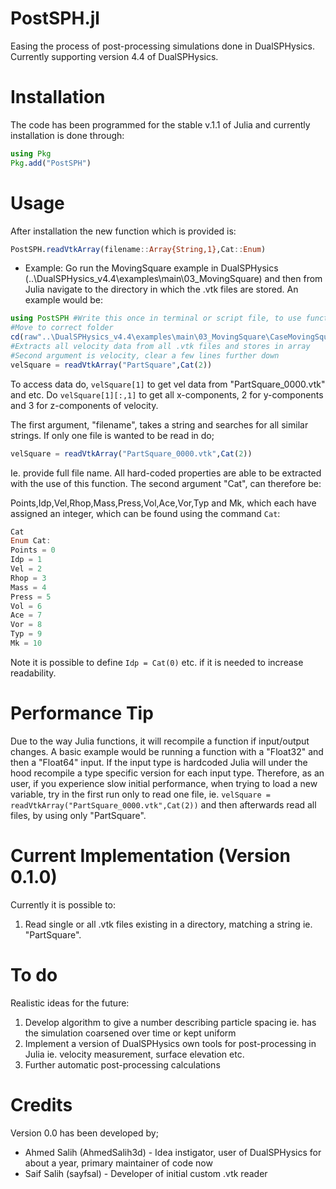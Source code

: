 # PostSPH.jl
Easing the process of post-processing simulations done in DualSPHysics. Currently supporting version 4.4 of DualSPHysics.

# Installation
The code has been programmed for the stable v.1.1 of Julia and currently installation is done through:

```julia
using Pkg
Pkg.add("PostSPH")
```

# Usage
After installation the new function which is provided is:

```julia
PostSPH.readVtkArray(filename::Array{String,1},Cat::Enum)
```

* Example:
Go run the MovingSquare example in DualSPHysics (..\DualSPHysics_v4.4\examples\main\03_MovingSquare) and then from Julia navigate to the directory in which the .vtk files are stored. An example would be:

```julia
using PostSPH #Write this once in terminal or script file, to use function in PostSPH.jl
#Move to correct folder
cd(raw"..\DualSPHysics_v4.4\examples\main\03_MovingSquare\CaseMovingSquare_out\particles")
#Extracts all velocity data from all .vtk files and stores in array
#Second argument is velocity, clear a few lines further down
velSquare = readVtkArray("PartSquare",Cat(2)) 
```

To access data do, ```velSquare[1]``` to get vel data from "PartSquare_0000.vtk" and etc. Do ```velSquare[1][:,1]``` to get all x-components, 2 for y-components and 3 for z-components of velocity. 

The first argument, "filename", takes a string and searches for all similar strings. If only one file is wanted to be read in do;


```julia
velSquare = readVtkArray("PartSquare_0000.vtk",Cat(2))
```

Ie. provide full file name. All hard-coded properties are able to be extracted with the use of this function. The second argument "Cat", can therefore be:

Points,Idp,Vel,Rhop,Mass,Press,Vol,Ace,Vor,Typ and Mk, which each have assigned an integer, which can be found using the command ```Cat```:

```julia
Cat
Enum Cat:
Points = 0
Idp = 1
Vel = 2
Rhop = 3
Mass = 4
Press = 5
Vol = 6
Ace = 7
Vor = 8
Typ = 9
Mk = 10
```

Note it is possible to define ``` Idp = Cat(0) ``` etc. if it is needed to increase readability.

# Performance Tip

Due to the way Julia functions, it will recompile a function if input/output changes. A basic example would be running a function with a "Float32" and then a "Float64" input. If the input type is hardcoded Julia will under the hood recompile a type specific version for each input type. Therefore, as an user, if you experience slow initial performance, when trying to load a new variable, try in the first run only to read one file, ie. ```velSquare = readVtkArray("PartSquare_0000.vtk",Cat(2))``` and then afterwards read all files, by using only "PartSquare". 

# Current Implementation (Version 0.1.0)

Currently it is possible to:
1. Read single or all .vtk files existing in a directory, matching a string ie. "PartSquare".

# To do

Realistic ideas for the future:

1. Develop algorithm to give a number describing particle spacing ie. has the simulation coarsened over time or kept uniform
1. Implement a version of DualSPHysics own tools for post-processing in Julia ie. velocity measurement, surface elevation etc.
1. Further automatic post-processing calculations

# Credits

Version 0.0 has been developed by;

* Ahmed Salih (AhmedSalih3d) - Idea instigator, user of DualSPHysics for about a year, primary maintainer  of code now
* Saif Salih (sayfsal) - Developer of initial custom .vtk reader

